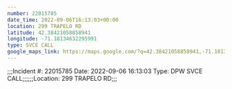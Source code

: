 ```yaml
---
number: 22015785
date_time: 2022-09-06T16:13:03+00:00
location: 299 TRAPELO RD
latitude: 42.38421058858941
longitude: -71.18134632295991
type: SVCE CALL
google_maps_link: https://maps.google.com/?q=42.38421058858941,-71.18134632295991
---
```


;;;Incident #: 22015785  Date: 2022-09-06 16:13:03   Type: DPW SVCE CALL;;;;;;Location: 299 TRAPELO RD;;;
